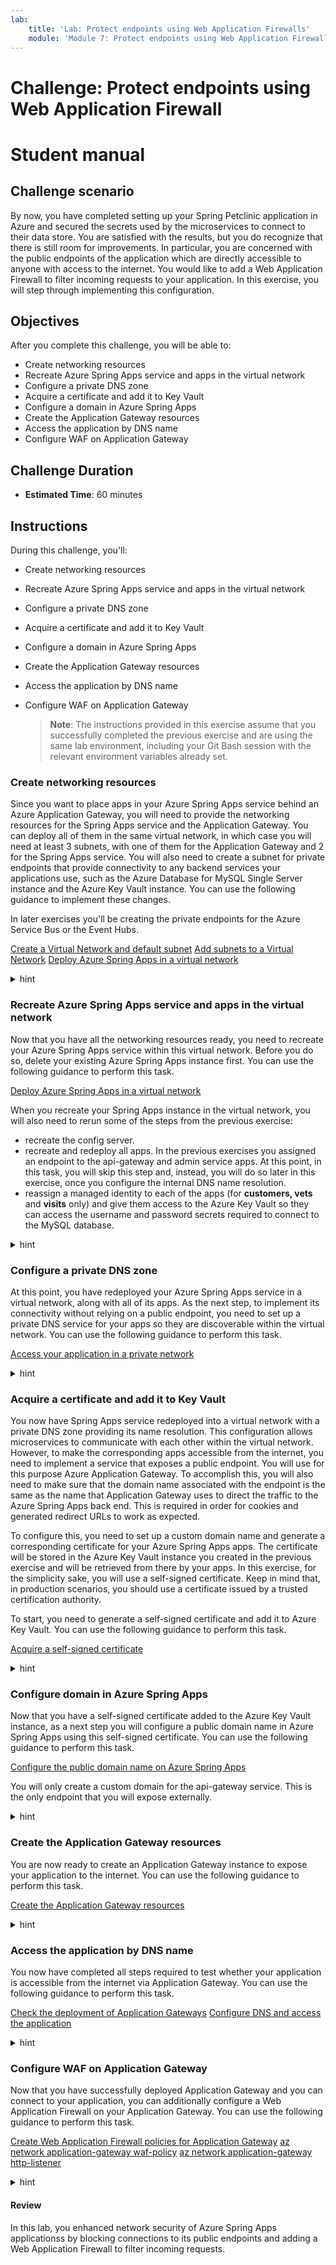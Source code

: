 ```yaml
---
lab:
    title: 'Lab: Protect endpoints using Web Application Firewalls'
    module: 'Module 7: Protect endpoints using Web Application Firewall'
---
```


# Challenge: Protect endpoints using Web Application Firewall
# Student manual

## Challenge scenario

By now, you have completed setting up your Spring Petclinic application in Azure and secured the secrets used by the microservices to connect to their data store. You are satisfied with the results, but you do recognize that there is still room for improvements. In particular, you are concerned with the public endpoints of the application which are directly accessible to anyone with access to the internet. You would like to add a Web Application Firewall to filter incoming requests to your application. In this exercise, you will step through implementing this configuration.

## Objectives

After you complete this challenge, you will be able to:

- Create networking resources
- Recreate Azure Spring Apps service and apps in the virtual network
- Configure a private DNS zone
- Acquire a certificate and add it to Key Vault
- Configure a domain in Azure Spring Apps
- Create the Application Gateway resources
- Access the application by DNS name
- Configure WAF on Application Gateway

## Challenge Duration

- **Estimated Time**: 60 minutes

## Instructions

During this challenge, you'll:

- Create networking resources
- Recreate Azure Spring Apps service and apps in the virtual network
- Configure a private DNS zone
- Acquire a certificate and add it to Key Vault
- Configure a domain in Azure Spring Apps
- Create the Application Gateway resources
- Access the application by DNS name
- Configure WAF on Application Gateway

   > **Note**: The instructions provided in this exercise assume that you successfully completed the previous exercise and are using the same lab environment, including your Git Bash session with the relevant environment variables already set.

### Create networking resources

Since you want to place apps in your Azure Spring Apps service behind an Azure Application Gateway, you will need to provide the networking resources for the Spring Apps service and the Application Gateway. You can deploy all of them in the same virtual network, in which case you will need at least 3 subnets, with one of them for the Application Gateway and 2 for the Spring Apps service. You will also need to create a subnet for private endpoints that provide connectivity to any backend services your applications use, such as the Azure Database for MySQL Single Server instance and the Azure Key Vault instance. You can use the following guidance to implement these changes.

In later exercises you'll be creating the private endpoints for the Azure Service Bus or the Event Hubs. 

[Create a Virtual Network and default subnet](https://docs.microsoft.com/en-us/cli/azure/network/vnet?view=azure-cli-latest#az-network-vnet-create)
[Add subnets to a Virtual Network](https://docs.microsoft.com/en-us/cli/azure/network/vnet/subnet?view=azure-cli-latest)
[Deploy Azure Spring Apps in a virtual network](https://docs.microsoft.com/en-us/azure/spring-cloud/how-to-deploy-in-azure-virtual-network?tabs=azure-portal)

<details>
<summary>hint</summary>
<br/>

1. From the Git Bash prompt, run the following command to create a virtual network.

   ```bash
   VIRTUAL_NETWORK_NAME=springcloudvnet
   az network vnet create --resource-group $RESOURCE_GROUP \
       --name $VIRTUAL_NETWORK_NAME \
       --location $LOCATION \
       --address-prefix 10.1.0.0/16
   ```

1. Create 2 subnets intended for hosting Azure Spring Apps in this virtual network, 1 subnet intended for Application Gateway and 1 subnet for the private endpoints of the Azure Database for MySQL Single Server instance and the Azure Key Vault instance. Store the subnet names in environment variables, which will allow you to reference them later in this exercise:

   ```bash
   SERVICE_RUNTIME_SUBNET_CIDR=10.1.0.0/24
   APP_SUBNET_CIDR=10.1.1.0/24
   APPLICATION_GATEWAY_SUBNET_CIDR=10.1.2.0/24
   PRIVATE_ENDPOINTS_SUBNET_CIDR=10.1.3.0/24
   APPLICATION_GATEWAY_SUBNET_NAME=app-gw-subnet
   PRIVATE_ENDPOINTS_SUBNET_NAME=private-endpoints-subnet
   az network vnet subnet create --resource-group $RESOURCE_GROUP \
       --vnet-name $VIRTUAL_NETWORK_NAME \
       --address-prefixes $SERVICE_RUNTIME_SUBNET_CIDR \
       --name service-runtime-subnet 
   az network vnet subnet create --resource-group $RESOURCE_GROUP \
       --vnet-name $VIRTUAL_NETWORK_NAME \
       --address-prefixes $APP_SUBNET_CIDR \
       --name apps-subnet
   az network vnet subnet create \
       --name $APPLICATION_GATEWAY_SUBNET_NAME \
       --resource-group $RESOURCE_GROUP \
       --vnet-name $VIRTUAL_NETWORK_NAME \
       --address-prefix $APPLICATION_GATEWAY_SUBNET_CIDR
   az network vnet subnet create \
       --name $PRIVATE_ENDPOINTS_SUBNET_NAME \
       --resource-group $RESOURCE_GROUP \
       --vnet-name $VIRTUAL_NETWORK_NAME \
       --address-prefix $PRIVATE_ENDPOINTS_SUBNET_CIDR
   ```

1. Assign the Owner role-based access control (RBAC) role to the Azure Service Provider for Spring Apps access in the scope of the newly created virtual network. This will allow the resource provider to create its resources in the service-runtime-subnet and apps-subnet subnets. The GUID used in the second command is the service provider id for Azure Spring Apps.

   > **Note**: The `export MSYS_NO_PATHCONV=1` must be included to address an issue with implementing role assignment when using Azure CLI in Git Bash shell, as documented on [GitHub](https://github.com/Azure/azure-cli/issues/16317).

   ```bash
   VIRTUAL_NETWORK_RESOURCE_ID=`az network vnet show \
       --name $VIRTUAL_NETWORK_NAME \
       --resource-group $RESOURCE_GROUP \
       --query "id" \
       --output tsv`

   export MSYS_NO_PATHCONV=1

   az role assignment create \
       --role "Owner" \
       --scope $VIRTUAL_NETWORK_RESOURCE_ID \
       --assignee e8de9221-a19c-4c81-b814-fd37c6caf9d2
   ```

</details>

### Recreate Azure Spring Apps service and apps in the virtual network

Now that you have all the networking resources ready, you need to recreate your Azure Spring Apps service within this virtual network. Before you do so, delete your existing Azure Spring Apps instance first. You can use the following guidance to perform this task.

[Deploy Azure Spring Apps in a virtual network](https://docs.microsoft.com/en-us/azure/spring-cloud/how-to-deploy-in-azure-virtual-network?tabs=azure-CLI)

When you recreate your Spring Apps instance in the virtual network, you will also need to rerun some of the steps from the previous exercise: 
- recreate the config server.
- recreate and redeploy all apps. In the previous exercises you assigned an endpoint to the api-gateway and admin service apps. At this point, in this task, you will skip this step and, instead, you will do so later in this exercise, once you configure the internal DNS name resolution.
- reassign a managed identity to each of the apps (for **customers, vets** and **visits** only) and give them access to the Azure Key Vault so they can access the username and password secrets required to connect to the MySQL database.

<details>
<summary>hint</summary>
<br/>

1. To start, delete your existing Azure Spring Apps instance by running the following command from the Git Bash shell prompt.

   ```bash
   az spring-cloud delete \
       --name $SPRING_CLOUD_SERVICE \
       --resource-group $RESOURCE_GROUP
   ```

1. Next, recreate your Azure Spring Apps instance within the designated subnets of the virtual network you created earlier in this exercise.

   ```bash
   SPRING_CLOUD_SERVICE=springcloudsvc$RANDOM$RANDOM
   az config set defaults.group=$RESOURCE_GROUP defaults.spring-cloud=$SPRING_CLOUD_SERVICE
   az spring-cloud create  \
       --resource-group $RESOURCE_GROUP \
       --name $SPRING_CLOUD_SERVICE \
       --vnet $VIRTUAL_NETWORK_NAME \
       --service-runtime-subnet service-runtime-subnet \
       --app-subnet apps-subnet \
       --sku standard \
       --location $LOCATION
   ```

   > **Note**: Wait for the provisioning to complete. This might take about 15 minutes.

1. Set up the config server.

   ```bash
   az spring-cloud config-server git set --name $SPRING_CLOUD_SERVICE \
                                         --resource-group $RESOURCE_GROUP \
                                         --uri $GIT_REPO \
                                         --label main \
                                         --password $GIT_PASSWORD \
                                         --username $GIT_USERNAME
   ```

1. Recreate each of the apps in Spring Apps, including managed identities for the customers-service, visits-service, and vets-service apps.

   ```bash
   az spring-cloud app create --service $SPRING_CLOUD_SERVICE \
                              --resource-group $RESOURCE_GROUP \
                              --name api-gateway

   az spring-cloud app create --service $SPRING_CLOUD_SERVICE \
                              --resource-group $RESOURCE_GROUP \
                              --name admin-service
                        
   az spring-cloud app create --service $SPRING_CLOUD_SERVICE \
                              --resource-group $RESOURCE_GROUP \
                              --name customers-service \
                              --system-assigned

   az spring-cloud app create --service $SPRING_CLOUD_SERVICE \
                              --resource-group $RESOURCE_GROUP \
                              --name visits-service \
                              --system-assigned

   az spring-cloud app create --service $SPRING_CLOUD_SERVICE \
                              --resource-group $RESOURCE_GROUP \
                              --name vets-service \
                              --system-assigned
   ```

1. Retrieve the managed identities of the customers, visits and vets apps, and grant them access to the Key Vault instance.

   ```bash
   CUSTOMERS_SERVICE_ID=$(az spring-cloud app identity show \
       --service $SPRING_CLOUD_SERVICE \
       --resource-group $RESOURCE_GROUP \
       --name customers-service \
       --output tsv \
       --query principalId)

   az keyvault set-policy \
       --name $KEYVAULT_NAME \
       --resource-group $RESOURCE_GROUP \
       --secret-permissions get list  \
       --object-id $CUSTOMERS_SERVICE_ID

   VISITS_SERVICE_ID=$(az spring-cloud app identity show \
       --service $SPRING_CLOUD_SERVICE \
       --resource-group $RESOURCE_GROUP \
       --name visits-service \
       --output tsv \
       --query principalId)

   az keyvault set-policy \
       --name $KEYVAULT_NAME \
       --resource-group $RESOURCE_GROUP \
       --secret-permissions get list  \
       --object-id $VISITS_SERVICE_ID

   VETS_SERVICE_ID=$(az spring-cloud app identity show \
       --service $SPRING_CLOUD_SERVICE \
       --resource-group $RESOURCE_GROUP \
       --name vets-service \
       --output tsv \
       --query principalId)

   az keyvault set-policy \
       --name $KEYVAULT_NAME \
       --resource-group $RESOURCE_GROUP \
       --secret-permissions get list  \
       --object-id $VETS_SERVICE_ID
   ```

1. Redeploy each of the apps.

   ```bash
   az spring-cloud app deploy --service $SPRING_CLOUD_SERVICE \
                              --resource-group $RESOURCE_GROUP \
                              --name api-gateway \
                              --no-wait \
                              --artifact-path spring-petclinic-api-gateway/target/spring-petclinic-api-gateway-2.6.1.jar

   az spring-cloud app deploy --service $SPRING_CLOUD_SERVICE \
                              --resource-group $RESOURCE_GROUP \
                              --name admin-service \
                              --no-wait \
                              --artifact-path spring-petclinic-admin-server/target/spring-petclinic-admin-server-2.6.1.jar
                        
   az spring-cloud app deploy --service $SPRING_CLOUD_SERVICE \
                              --resource-group $RESOURCE_GROUP \
                              --name customers-service \
                              --no-wait \
                              --artifact-path spring-petclinic-customers-service/target/spring-petclinic-customers-service-2.6.1.jar \
                              --env SPRING_PROFILES_ACTIVE=mysql

   az spring-cloud app deploy --service $SPRING_CLOUD_SERVICE \
                              --resource-group $RESOURCE_GROUP \
                              --name visits-service \
                              --no-wait \
                              --artifact-path spring-petclinic-visits-service/target/spring-petclinic-visits-service-2.6.1.jar \
                              --env SPRING_PROFILES_ACTIVE=mysql

   az spring-cloud app deploy --service $SPRING_CLOUD_SERVICE \
                              --resource-group $RESOURCE_GROUP \
                              --name vets-service \
                              --no-wait \
                              --artifact-path spring-petclinic-vets-service/target/spring-petclinic-vets-service-2.6.1.jar \
                              --env SPRING_PROFILES_ACTIVE=mysql
   ```

</details>

### Configure a private DNS zone

At this point, you have redeployed your Azure Spring Apps service in a virtual network, along with all of its apps. As the next step, to implement its connectivity without relying on a public endpoint, you need to set up a private DNS service for your apps so they are discoverable within the virtual network. You can use the following guidance to perform this task.

[Access your application in a private network](https://docs.microsoft.com/en-us/azure/spring-cloud/access-app-virtual-network?tabs=azure-CLI)

<details>
<summary>hint</summary>
<br/>

1. Start by identifying the IP address used by your Spring Apps service. You can accomplish this by querying for the internal load balancer IP address of the service runtime subnet.

   ```bash
   SERVICE_RUNTIME_RG=`az spring-cloud show \
       --resource-group $RESOURCE_GROUP \
       --name $SPRING_CLOUD_SERVICE \
       --query "properties.networkProfile.serviceRuntimeNetworkResourceGroup" \
       --output tsv`
   IP_ADDRESS=`az network lb frontend-ip list \
       --lb-name kubernetes-internal \
       --resource-group $SERVICE_RUNTIME_RG \
       --query "[0].privateIpAddress" \
       --output tsv`
   ```
    > **Note**: Notice that Azure Spring Apps uses a separate resource group for resources. You can view each resource as they are created. 
    
1. Next, create a private DNS zone to forward name resolution requests targeting the private.azuremicroservices.io namespace to this internal IP address.

   ```bash
   az network private-dns zone create \
       --resource-group $RESOURCE_GROUP \
       --name private.azuremicroservices.io
   ```

1. Link this private DNS zone to your virtual network.

   ```bash
   az network private-dns link vnet create \
       --resource-group $RESOURCE_GROUP \
       --name azure-spring-cloud-dns-link \
       --zone-name private.azuremicroservices.io \
       --virtual-network $VIRTUAL_NETWORK_NAME \
       --registration-enabled false
   ```

1. Now you need to create an A DNS record that will resolve the name associated with your Azure Spring Apps service to the private IP address you identified earlier in this task.

   ```bash
   az network private-dns record-set a add-record \
       --resource-group $RESOURCE_GROUP \
       --zone-name private.azuremicroservices.io \
       --record-set-name '*' \
       --ipv4-address $IP_ADDRESS
   ```

1. Lastly you need to update your api-gateway and admin-service apps to retrieve the fully qualified domain name (FQDN) on your private DNS zone.

   ```bash
   az spring-cloud app update \
       --resource-group $RESOURCE_GROUP \
       --name api-gateway \
       --service $SPRING_CLOUD_SERVICE \
       --assign-endpoint true

   az spring-cloud app update \
       --resource-group $RESOURCE_GROUP \
       --name admin-service \
       --service $SPRING_CLOUD_SERVICE \
       --assign-endpoint true
   ```

   > **Note**: If you try connecting at this point to the spring petclinic application via the **api-gateway** and **admin-service** endpoints, you will not be able to do so, since these endpoints are currently only available within the virtual network. You could test such connectivity if you had an Azure VM connected to that virtual network. Later in this exercise, you will expose these two endpoints by using an Azure Application Gateway, which will allow you to test connectivity from the internet.
    
    > **Note**: Notice that you will be unable to use log streaming at this time. You will need a VM in the same virtual network to be able to do so.

</details>

### Acquire a certificate and add it to Key Vault

You now have Spring Apps service redeployed into a virtual network with a private DNS zone providing its name resolution. This configuration allows microservices to communicate with each other within the virtual network. However, to make the corresponding apps accessible from the internet, you need to implement a service that exposes a public endpoint. You will use for this purpose Azure Application Gateway. To accomplish this, you will also need to make sure that the domain name associated with the endpoint is the same as the name that Application Gateway uses to direct the traffic to the Azure Spring Apps back end. This is required in order for cookies and generated redirect URLs to work as expected.

To configure this, you need to set up a custom domain name and generate a corresponding certificate for your Azure Spring Apps apps. The certificate will be stored in the Azure Key Vault instance you created in the previous exercise and will be retrieved from there by your apps. In this exercise, for the simplicity sake, you will use a self-signed certificate. Keep in mind that, in production scenarios, you should use a certificate issued by a trusted certification authority.

To start, you need to generate a self-signed certificate and add it to Azure Key Vault. You can use the following guidance to perform this task.

[Acquire a self-signed certificate](https://docs.microsoft.com/en-us/azure/spring-cloud/expose-apps-gateway-end-to-end-tls?tabs=self-signed-cert%2Cself-signed-cert-2#acquire-a-certificate)

<details>
<summary>hint</summary>
<br/>

1. To create a self-signed certificate, you will use a sample-policy.json file. To generate the file, from the Git Bash shell prompt, run the following command:

   ```bash
   az keyvault certificate get-default-policy > sample-policy.json
   ```

1. From the Git Bash window, use your favorite text editor to open the sample-policy.json file, change its `subject` property and add the `subjectAlternativeNames` property to match the following content, save the file, and close it. 

   ```json
   {
     // ...
       "subject": "C=US, ST=WA, L=Redmond, O=Contoso, OU=Contoso HR, CN=myapp.mydomain.com",
       "subjectAlternativeNames": {
           "dnsNames": [
               "myapp.mydomain.com",
               "*.myapp.mydomain.com"
           ],
           "emails": [
               "hello@contoso.com"
           ],
           "upns": []
         },
     // ...
   }
   ```

   > **Note**: Ensure that you include the trailing comma at the end of the updated content as long as there is another JSON element following it.

1. Replace `mydomain` DNS name in the sample-policy.json file with a randomly generated custom domain name that you will use later in this exercise by running the following commands:

   ```bash
   DNS_LABEL=springclouddns$RANDOM$RANDOM
   DNS_NAME=sampleapp.${DNS_LABEL}.com
   cat sample-policy.json | sed "s/myapp.mydomain.com/${DNS_NAME}/g" > result-policy.json
   ```

1. Review the updated content of the result-policy.json file and record the updated DNS name in the format `sampleapp.<your-custom-domain-name>.com` (you will need it later in this exercise) by running the following command:

   ```bash
   cat result-policy.json
   ```

1. You can now use the **result-policy.json** file to create a self-signed certificate in Key Vault.

   ```bash
   CERT_NAME_IN_KV=openlab-certificate
   az keyvault certificate create \
       --vault-name $KEYVAULT_NAME \
       --name $CERT_NAME_IN_KV \
       --policy @result-policy.json
   ```

</details>

### Configure domain in Azure Spring Apps

Now that you have a self-signed certificate added to the Azure Key Vault instance, as a next step you will configure a public domain name in Azure Spring Apps using this self-signed certificate. You can use the following guidance to perform this task.

[Configure the public domain name on Azure Spring Apps](https://docs.microsoft.com/en-us/azure/spring-cloud/expose-apps-gateway-end-to-end-tls?tabs=self-signed-cert%2Cself-signed-cert-2#configure-the-public-domain-name-on-azure-spring-cloud)

You will only create a custom domain for the api-gateway service. This is the only endpoint that you will expose externally.

<details>
<summary>hint</summary>
<br/>

1. To start, you need to provide Azure Spring Apps the permissions to read the certificate from Key Vault. To accomplish this, you first need to identify the URI to your Key Vault and the object ID of Spring Apps service.

   ```bash
   VAULTURI=$(az keyvault show -n $KEYVAULT_NAME -g $RESOURCE_GROUP --query properties.vaultUri -o tsv)
   ASCDM_OID=$(az ad sp show --id 03b39d0f-4213-4864-a245-b1476ec03169 --query objectId --output tsv)
   ```

1. Once you have the Key Vault URI and the Spring Apps object ID, you can grant the permissions to access Key Vault certificates to the Spring Apps service:

   ```bash
   az keyvault set-policy -g $RESOURCE_GROUP -n $KEYVAULT_NAME  --object-id $ASCDM_OID --certificate-permissions get list --secret-permissions get list
   ```

1. Next, configure TLS using the certificate.

   ```bash
   CERT_NAME_IN_ASC=openlab-certificate
   az spring-cloud certificate add \
       --resource-group $RESOURCE_GROUP \
       --service $SPRING_CLOUD_SERVICE \
       --name $CERT_NAME_IN_ASC \
       --vault-certificate-name $CERT_NAME_IN_KV \
       --vault-uri $VAULTURI
   ```

1. To conclude this procedure, you need to bind the custom domain to the api-gateway app.

   ```bash
   APPNAME=api-gateway
   az spring-cloud app custom-domain bind \
       --resource-group $RESOURCE_GROUP \
       --service $SPRING_CLOUD_SERVICE \
       --domain-name $DNS_NAME \
       --certificate $CERT_NAME_IN_ASC \
       --app $APPNAME
   ```

</details>

### Create the Application Gateway resources

You are now ready to create an Application Gateway instance to expose your application to the internet. You can use the following guidance to perform this task.

[Create the Application Gateway resources](https://docs.microsoft.com/en-us/azure/spring-cloud/expose-apps-gateway-end-to-end-tls?tabs=self-signed-cert%2Cself-signed-cert-2#create-network-resources)

<details>
<summary>hint</summary>
<br/>

   > **Note**: An Application Gateway resource needs a dedicated subnet to be deployed into, however, you already created this subnet at the beginning of this exercise. 

1. An Application Gateway instance also needs a public IP address, which you will create next by running the following commands from the Git Bash shell: 

   ```bash
   APPLICATION_GATEWAY_PUBLIC_IP_NAME=app-gw-openlab-public-ip
   az network public-ip create \
       --resource-group $RESOURCE_GROUP \
       --location $LOCATION \
       --name $APPLICATION_GATEWAY_PUBLIC_IP_NAME \
       --allocation-method Static \
       --sku Standard \
       --dns-name $DNS_LABEL
   ```

1. In addition, an Application Gateway instance also needs to have access to the self-signed certificate in your Key Vault. To accomplish this, you will create a managed identity associated with the Application Gateway instance and retrieve the object ID of this identity.

   ```bash
   APPGW_IDENTITY_NAME=msi-appgw-openlab
   az identity create \
       --resource-group $RESOURCE_GROUP \
       --name $APPGW_IDENTITY_NAME

   APPGW_IDENTITY_CLIENTID=$(az identity show --resource-group $RESOURCE_GROUP --name $APPGW_IDENTITY_NAME --query clientId --output tsv)
   APPGW_IDENTITY_OID=$(az ad sp show --id $APPGW_IDENTITY_CLIENTID --query objectId --output tsv)
   ```

1. You can now reference the object ID when granting the get and list permissions to the Key Vault secrets and certificates.

   ```bash
   az keyvault set-policy \
       --name $KEYVAULT_NAME \
       --resource-group $RESOURCE_GROUP \
       --object-id $APPGW_IDENTITY_OID \
       --secret-permissions get list \
       --certificate-permissions get list
   ```

   > **Note**: In order for this implementation to work, the Application Gateway instance requires access to certificate and secrets in the Azure Key Vault instance.

1. Next, you need to retrieve the ID of the self-signed certificate stored in your Key Vault (you will use it in the next step of this task).

   ```bash
   KEYVAULT_SECRET_ID_FOR_CERT=$(az keyvault certificate show --name $CERT_NAME_IN_KV --vault-name $KEYVAULT_NAME --query sid --output tsv)
   ```

1. With all relevant information collected, you can now provision an instance of Application Gateway.

   ```bash
   APPGW_NAME=appgw-openlab
   APPNAME=api-gateway
   SPRING_APP_PRIVATE_FQDN=${APPNAME}.private.azuremicroservices.io

   az network application-gateway create \
       --name $APPGW_NAME \
       --resource-group $RESOURCE_GROUP \
       --location $LOCATION \
       --capacity 2 \
       --sku WAF_v2 \
       --frontend-port 443 \
       --http-settings-cookie-based-affinity Disabled \
       --http-settings-port 443 \
       --http-settings-protocol Https \
       --public-ip-address $APPLICATION_GATEWAY_PUBLIC_IP_NAME \
       --vnet-name $VIRTUAL_NETWORK_NAME \
       --subnet $APPLICATION_GATEWAY_SUBNET_NAME \
       --servers $SPRING_APP_PRIVATE_FQDN \
       --key-vault-secret-id $KEYVAULT_SECRET_ID_FOR_CERT \
       --identity $APPGW_IDENTITY_NAME
   ```

1. To complete the configuration of the instance of Application Gateway, you need to retrieve the public key of the self-signed certificate, which is required to configure (in the next step) that certificate as issued by a trusted certification authority.

   ```bash
   az keyvault certificate download \
       --vault-name $KEYVAULT_NAME \
       --name $CERT_NAME_IN_KV \
       --file ./selfsignedcert.crt \
       --encoding DER

   az network application-gateway root-cert create \
       --resource-group $RESOURCE_GROUP \
       --cert-file ./selfsignedcert.crt \
       --gateway-name $APPGW_NAME \
       --name MySelfSignedTrustedRootCert
   ```

1. Finally, you can now update the HTTP settings of the Application Gateway instance to configure self-signed certificate as issued by a trusted certification authority.

   ```bash
   az network application-gateway http-settings update \
       --resource-group $RESOURCE_GROUP \
       --gateway-name $APPGW_NAME \
       --host-name-from-backend-pool false \
       --host-name $DNS_NAME \
       --name appGatewayBackendHttpSettings \
       --root-certs MySelfSignedTrustedRootCert
   ```

</details>

### Access the application by DNS name

You now have completed all steps required to test whether your application is accessible from the internet via Application Gateway. You can use the following guidance to perform this task.

[Check the deployment of Application Gateways](https://docs.microsoft.com/en-us/azure/spring-cloud/expose-apps-gateway-end-to-end-tls?tabs=self-signed-cert%2Cself-signed-cert-2#check-the-deployment-of-application-gateway)
[Configure DNS and access the application](https://docs.microsoft.com/en-us/azure/spring-cloud/expose-apps-gateway-end-to-end-tls?tabs=self-signed-cert%2Cself-signed-cert-2#configure-dns-and-access-the-application)

<details>
<summary>hint</summary>
<br/>

1. Check the back end health of the instance of Application Gateway you deployed in the previous task.

   ```bash
   az network application-gateway show-backend-health \
       --name $APPGW_NAME \
       --resource-group $RESOURCE_GROUP
   ```

   > **Note**: The output of this command should return the **Healthy** value of the **health** property of the **backendHttpSettingsCollection** element. If this is the case, your setup is valid. If you see any other value than healthy, review the previous steps.

   > **Note**: There might be a delay before the Application Gateway reports the **Healthy** status of **backendHttpSettingsCollection**, so if you encounter any issues, wait a few minutes and re-run the previous command before you start troubleshooting.

1. Next, identify the public IP address of the Application Gateway by running the following command from the Git Bash shell.

   ```bash
   az network public-ip show \
       --resource-group $RESOURCE_GROUP \
       --name $APPLICATION_GATEWAY_PUBLIC_IP_NAME \
       --query [ipAddress] \
       --output tsv
   ```

1. To identify the custom DNS name associated with the certificate you used to configure the endpoint exposed by the Application Gateway instance, run the following command from the Git Bash shell.

   ```bash
   echo $DNS_NAME
   ```

   > **Note**: To validate the configuration, you will need to use the custom DNS name to access the public endpoint of the api-gateway app, exposed via the Application Gateway instance. You can test this by adding an entry that maps the DNS name to the IP address you identified in the previous step to the hosts file on your lab computer. 

1. On you lab computer, open the file **C:\Windows\System32\drivers\etc\hosts** in Notepad using elevated privileges (as administrator) and add an extra line to the file that has the following content (replace the `<app-gateway-ip-address> ` and `<custom-dns-name>` placeholders with the IP address and the DNS name you identified in the previous two steps):

   ```text
   <app-gateway-ip-address>   <custom-dns-name>
   ```

1. On your lab computer, start a web browser and, in the web browser window navigate to the URL that consists of the `https://` prefix followed by the custom DNS name you specified when updating the local hosts file. Your browser may display a warning notifying you that your connection is not private, but this is expected since you are relying on self-signed certificate. Acknowledge the warning but proceed to displaying the target web page. You should be able to see the PetClinic application start page again.

   > **Note**: While the connection to the MySQL database should be working at this point, keep in mind that this connectivity is established via a its public endpoint, rather than the private one. You will remediate this in the next exercise of this lab.

</details>

### Configure WAF on Application Gateway

Now that you have successfully deployed Application Gateway and you can connect to your application, you can additionally configure a Web Application Firewall on your Application Gateway. You can use the following guidance to perform this task.

[Create Web Application Firewall policies for Application Gateway](https://docs.microsoft.com/en-us/azure/web-application-firewall/ag/create-waf-policy-ag)
[az network application-gateway waf-policy](https://docs.microsoft.com/en-us/cli/azure/network/application-gateway/waf-policy?view=azure-cli-latest)
[az network application-gateway http-listener](https://docs.microsoft.com/en-us/cli/azure/network/application-gateway/http-listener?view=azure-cli-latest)

<details>
<summary>hint</summary>
<br/>

1. Create a new WAF policy. By default a WAF policy has the OWASP ruleset associated with it.

   ```bash
   WAF_POLICY_NAME=openlabWAFPolicy
   az network application-gateway waf-policy create \
       --name $WAF_POLICY_NAME \
       --resource-group $RESOURCE_GROUP
   ```

1. You can now link this WAF policy to the HTTP listener for the incoming requests.

   ```bash
   az network application-gateway http-listener list \
       -g $RESOURCE_GROUP \
       --gateway-name $APPGW_NAME -o table

   az network application-gateway http-listener update \
       -g $RESOURCE_GROUP \
       --gateway-name $APPGW_NAME \
       -n appGatewayHttpListener \
       --waf-policy $WAF_POLICY_NAME
   ```

1. To conclude the setup, enable the WAF policy. This will automatically start flagging noncompliant requests. To avoid blocking any requests at this point, configure it in detection mode.

   ```bash
   az network application-gateway waf-policy policy-setting update \
       --mode Detection \
       --policy-name $WAF_POLICY_NAME \
       --resource-group $RESOURCE_GROUP \
       --state Enabled
   ```

</details>

#### Review

In this lab, you enhanced network security of Azure Spring Apps applicationss by blocking connections to its public endpoints and adding a Web Application Firewall to filter incoming requests. 
